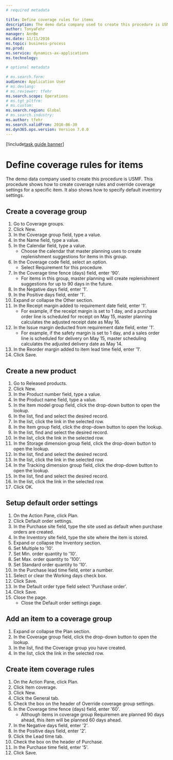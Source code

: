 ```yaml
--- 
# required metadata 
 
title: Define coverage rules for items
description: The demo data company used to create this procedure is USMF. 
author: TonyaFehr 
manager: AnnBe 
ms.date: 11/11/2016
ms.topic: business-process 
ms.prod:  
ms.service: dynamics-ax-applications 
ms.technology:  
 
# optional metadata 
 
# ms.search.form:   
audience: Application User 
# ms.devlang:  
# ms.reviewer: tfehr 
ms.search.scope: Operations 
# ms.tgt_pltfrm:  
# ms.custom:  
ms.search.region: Global
# ms.search.industry: 
ms.author: tfehr 
ms.search.validFrom: 2016-06-30 
ms.dyn365.ops.version: Version 7.0.0 
---
```


[!include[task guide banner](.../includes/task-guide-banner.md)]

# Define coverage rules for items

The demo data company used to create this procedure is USMF. This procedure shows how to create coverage rules and override coverage settings for a specific item. It also shows how to specify default inventory settings.


## Create a coverage group
1. Go to Coverage groups.
2. Click New.
3. In the Coverage group field, type a value.
4. In the Name field, type a value.
5. In the Calendar field, type a value.
    * Choose the calendar that master planning uses to create replenishment suggestions for items in this group.  
6. In the Coverage code field, select an option.
    * Select Requirement for this procedure.  
7. In the Coverage time fence (days) field, enter '90'.
    * For items in this group, master planning will create replenishment suggestions for up to 90 days in the future.  
8. In the Negative days field, enter '1'.
9. In the Positive days field, enter '1'.
10. Expand or collapse the Other section.
11. In the Receipt margin added to requirement date field, enter '1'.
    * For example, if the receipt margin is set to 1 day, and a purchase order line is scheduled for receipt on May 15, master planning calculates the adjusted receipt date as May 16.  
12. In the Issue margin deducted from requirement date field, enter '1'.
    * For example, if the safety margin is set to 1 day, and a sales order line is scheduled for delivery on May 15, master scheduling calculates the adjusted delivery date as May 14.  
13. In the Reorder margin added to item lead time field, enter '1'.
14. Click Save.

## Create a new product
1. Go to Released products.
2. Click New.
3. In the Product number field, type a value.
4. In the Product name field, type a value.
5. In the Item model group field, click the drop-down button to open the lookup.
6. In the list, find and select the desired record.
7. In the list, click the link in the selected row.
8. In the Item group field, click the drop-down button to open the lookup.
9. In the list, find and select the desired record.
10. In the list, click the link in the selected row.
11. In the Storage dimension group field, click the drop-down button to open the lookup.
12. In the list, find and select the desired record.
13. In the list, click the link in the selected row.
14. In the Tracking dimension group field, click the drop-down button to open the lookup.
15. In the list, find and select the desired record.
16. In the list, click the link in the selected row.
17. Click OK.

## Setup default order settings
1. On the Action Pane, click Plan.
2. Click Default order settings.
3. In the Purchase site field, type the site used as default when purchase orders are created.
4. In the Inventory site field, type the site where the item is stored.
5. Expand or collapse the Inventory section.
6. Set Multiple to '10'.
7. Set Min. order quantity to '10'.
8. Set Max. order quantity to '100'.
9. Set Standard order quantity to '10'.
10. In the Purchase lead time field, enter a number.
11. Select or clear the Working days check box.
12. Click Save.
13. In the Default order type field select 'Purchase order'.
14. Click Save.
15. Close the page.
    * Close the Default order settings page.  

## Add an item to a coverage group
1. Expand or collapse the Plan section.
2. In the Coverage group field, click the drop-down button to open the lookup.
3. In the list, find the Coverage group you have created.
4. In the list, click the link in the selected row.

## Create item coverage rules
1. On the Action Pane, click Plan.
2. Click Item coverage.
3. Click New.
4. Click the General tab.
5. Check the box on the header of Override coverage group settings.
6. In the Coverage time fence (days) field, enter '60'.
    * Although items in coverage group Requiremen are planned 90 days ahead, this item will be planned 60 days ahead.  
7. In the Negative days field, enter '2'.
8. In the Positive days field, enter '2'.
9. Click the Lead time tab.
10. Check the box on the header of Purchase.
11. In the Purchase time field, enter '5'.
12. Click Save.


